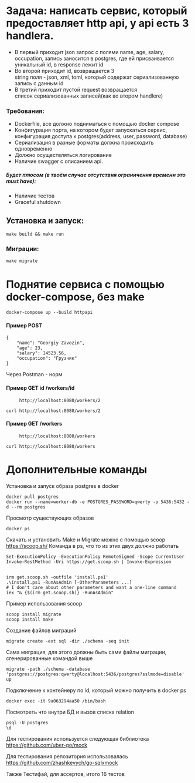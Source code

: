 # Задача: написать сервис, который предоставляет http api, у api есть 3 handlera.
-  В первый приходит json запрос с полями name, age, salary,         
     occupation, запись заносится в postgres, где ей присваивается уникальный id, 
     в response лежит id
- Во второй приходит id, возвращается 3                              
     string поля - json, xml, toml, 
     который содержат сериализованную запись с данным id
- В третий приходит пустой request возвращается                      
     список сериализованных записей(как во втором handlere)

### Требования: 
- Dockerfile, все должно подниматься с помощью docker compose
- Конфигурация порта, на котором будет запускаться сервис, 
  конфигурация доступа к postgres(address, user, password, database)
-  Сериализация в разные форматы должна происходить одновременно
-  Должно осуществляться логирование
-  Наличие swagger с описанием api.
##### Будет плюсом (в твоём случае отсутствия ограничения времени это must have):
- Наличие тестов 
- Graceful shutdown  




## Установка и запуск: 
```
make build && make run
```
### Миграции: 
```
make migrate
```

# Поднятие сервиса с помощью docker-compose, без make
```
docker-compose up --build httpapi
```
#### Пример POST
```
{
    "name": "Georgiy Zavozin", 
    "age": 23, 
    "salary": 14523.56, 
    "occupation": "Грузчик"
}
```
Через Postman - норм


#### Пример GET id   /workers/id
```
     http://localhost:8080/workers/2

curl http://localhost:8080/workers/2
```
#### Пример GET  /workers
```
     http://localhost:8080/workers

curl http://localhost:8080/workers
```

# Дополнительные команды
Установка и запуск образа postgres в docker
```
docker pull postgres
docker run --name=worker-db -e POSTGRES_PASSWORD=qwerty -p 5436:5432 -d --rm postgres
```
Просмотр существующих образов
```
docker ps
```
Скачать и установить Make и Migrate можно с помощью scoop https://scoop.sh/ Команда в ps, что то из этих двух должно работать
```
Set-ExecutionPolicy -ExecutionPolicy RemoteSigned -Scope CurrentUser
Invoke-RestMethod -Uri https://get.scoop.sh | Invoke-Expression


irm get.scoop.sh -outfile 'install.ps1'
.\install.ps1 -RunAsAdmin [-OtherParameters ...]
# I don't care about other parameters and want a one-line command
iex "& {$(irm get.scoop.sh)} -RunAsAdmin"
```
Пример использования scoop
```
scoop install migrate
scoop install make
```
Создание файлов миграций
```
migrate create -ext sql -dir ./schema -seq init
```
Сама миграция, для этого должны быть сами файлы миграции, сгенерированные командой выше
```
migrate -path ./schema -database 'postgres://postgres:qwerty@localhost:5436/postgres?sslmode=disable' up
```
Подключение к контейнеру по id, который можно получить в docker ps
```
docker exec -it 9a063294aa50 /bin/bash
```
Посмотреть что внутри БД и вызов списка relation
```
psql -U postgres
\d
```


Для тестирования используется следующая библиотека 
https://github.com/uber-go/mock

Для тестирования репозитория использовалась 
https://github.com/zhashkevych/go-sqlxmock

Также Тестифай, для ассертов, итого 16 тестов
